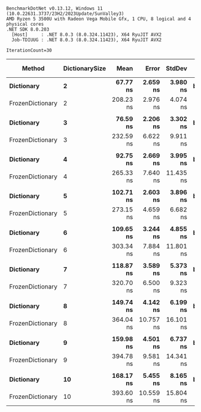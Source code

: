 ```

BenchmarkDotNet v0.13.12, Windows 11 (10.0.22631.3737/23H2/2023Update/SunValley3)
AMD Ryzen 5 3500U with Radeon Vega Mobile Gfx, 1 CPU, 8 logical and 4 physical cores
.NET SDK 8.0.203
  [Host]     : .NET 8.0.3 (8.0.324.11423), X64 RyuJIT AVX2
  Job-TDIUUG : .NET 8.0.3 (8.0.324.11423), X64 RyuJIT AVX2

IterationCount=30  

```
| Method           | DictionarySize | Mean      | Error     | StdDev    | Ratio    | RatioSD | Gen0   | Allocated | Alloc Ratio |
|----------------- |--------------- |----------:|----------:|----------:|---------:|--------:|-------:|----------:|------------:|
| **Dictionary**       | **2**              |  **67.77 ns** |  **2.659 ns** |  **3.980 ns** | **baseline** |        **** | **0.1032** |     **216 B** |            **** |
| FrozenDictionary | 2              | 208.23 ns |  2.976 ns |  4.074 ns |    +208% |    6.0% | 0.1836 |     384 B |        +78% |
|                  |                |           |           |           |          |         |        |           |             |
| **Dictionary**       | **3**              |  **76.59 ns** |  **2.206 ns** |  **3.302 ns** | **baseline** |        **** | **0.1032** |     **216 B** |            **** |
| FrozenDictionary | 3              | 232.59 ns |  6.622 ns |  9.911 ns |    +204% |    5.1% | 0.1912 |     400 B |        +85% |
|                  |                |           |           |           |          |         |        |           |             |
| **Dictionary**       | **4**              |  **92.75 ns** |  **2.669 ns** |  **3.995 ns** | **baseline** |        **** | **0.1568** |     **328 B** |            **** |
| FrozenDictionary | 4              | 265.33 ns |  7.640 ns | 11.435 ns |    +187% |    6.0% | 0.2484 |     520 B |        +59% |
|                  |                |           |           |           |          |         |        |           |             |
| **Dictionary**       | **5**              | **102.71 ns** |  **2.603 ns** |  **3.896 ns** | **baseline** |        **** | **0.1568** |     **328 B** |            **** |
| FrozenDictionary | 5              | 273.15 ns |  4.659 ns |  6.682 ns |    +167% |    4.5% | 0.2561 |     536 B |        +63% |
|                  |                |           |           |           |          |         |        |           |             |
| **Dictionary**       | **6**              | **109.65 ns** |  **3.244 ns** |  **4.855 ns** | **baseline** |        **** | **0.1566** |     **328 B** |            **** |
| FrozenDictionary | 6              | 303.34 ns |  7.884 ns | 11.801 ns |    +177% |    5.4% | 0.2599 |     544 B |        +66% |
|                  |                |           |           |           |          |         |        |           |             |
| **Dictionary**       | **7**              | **118.87 ns** |  **3.589 ns** |  **5.373 ns** | **baseline** |        **** | **0.1566** |     **328 B** |            **** |
| FrozenDictionary | 7              | 320.70 ns |  6.500 ns |  9.323 ns |    +171% |    5.7% | 0.2675 |     560 B |        +71% |
|                  |                |           |           |           |          |         |        |           |             |
| **Dictionary**       | **8**              | **149.74 ns** |  **4.142 ns** |  **6.199 ns** | **baseline** |        **** | **0.2103** |     **440 B** |            **** |
| FrozenDictionary | 8              | 364.04 ns | 10.757 ns | 16.101 ns |    +144% |    6.0% | 0.3247 |     680 B |        +55% |
|                  |                |           |           |           |          |         |        |           |             |
| **Dictionary**       | **9**              | **159.98 ns** |  **4.501 ns** |  **6.737 ns** | **baseline** |        **** | **0.2103** |     **440 B** |            **** |
| FrozenDictionary | 9              | 394.78 ns |  9.581 ns | 14.341 ns |    +147% |    5.8% | 0.3328 |     696 B |        +58% |
|                  |                |           |           |           |          |         |        |           |             |
| **Dictionary**       | **10**             | **168.17 ns** |  **5.455 ns** |  **8.165 ns** | **baseline** |        **** | **0.2103** |     **440 B** |            **** |
| FrozenDictionary | 10             | 393.60 ns | 10.559 ns | 15.804 ns |    +134% |    5.1% | 0.3366 |     704 B |        +60% |
